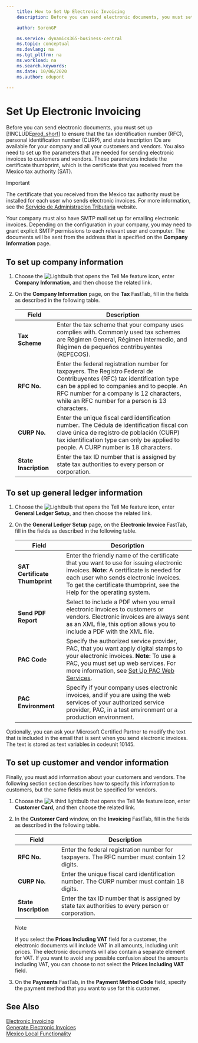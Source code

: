 ```yaml
---
    title: How to Set Up Electronic Invoicing
    description: Before you can send electronic documents, you must set up Business Central to ensure that the tax identification number (RFC), personal identification number (CURP), and state inscription IDs are available for your company and all your customers and vendors.

    author: SorenGP

    ms.service: dynamics365-business-central
    ms.topic: conceptual
    ms.devlang: na
    ms.tgt_pltfrm: na
    ms.workload: na
    ms.search.keywords:
    ms.date: 10/06/2020
    ms.author: edupont

---
```

# Set Up Electronic Invoicing

Before you can send electronic documents, you must set up [!INCLUDE[prod_short](../../includes/prod_short.md)] to ensure that the tax identification number (RFC), personal identification number (CURP), and state inscription IDs are available for your company and all your customers and vendors. You also need to set up the parameters that are needed for sending electronic invoices to customers and vendors. These parameters include the certificate thumbprint, which is the certificate that you received from the Mexico tax authority (SAT).  

> [!IMPORTANT]  
> The certificate that you received from the Mexico tax authority must be installed for each user who sends electronic invoices. For more information, see the [Servicio de Administracíon Tributaria](https://go.microsoft.com/fwlink/?LinkId=242772) website.  
>
> Your company must also have SMTP mail set up for emailing electronic invoices. Depending on the configuration in your company, you may need to grant explicit SMTP permissions to each relevant user and computer. The documents will be sent from the address that is specified on the **Company Information** page.  

## To set up company information  

1. Choose the ![Lightbulb that opens the Tell Me feature](../../media/ui-search/search_small.png "Tell me what you want to do") icon, enter **Company Information**, and then choose the related link.  
2. On the **Company Information** page, on the **Tax** FastTab, fill in the fields as described in the following table.  

    |Field|Description|  
    |------------------------------------|---------------------------------------|
    |**Tax Scheme**|Enter the tax scheme that your company uses complies with. Commonly used tax schemes are Régimen General, Régimen intermedio, and Régimen de pequeños contribuyentes (REPECOS).|
    |**RFC No.**|Enter the federal registration number for taxpayers. The Registro Federal de Contribuyentes (RFC) tax identification type can be applied to companies and to people. An RFC number for a company is 12 characters, while an RFC number for a person is 13 characters.|
    |**CURP No.**|Enter the unique fiscal card identification number. The Cédula de identification fiscal con clave única de registro de población (CURP) tax identification type can only be applied to people. A CURP number is 18 characters.|
    |**State Inscription**|Enter the tax ID number that is assigned by state tax authorities to every person or corporation.|

## To set up general ledger information  

1. Choose the ![Lightbulb that opens the Tell Me feature](../../media/ui-search/search_small.png "Tell me what you want to do") icon, enter **General Ledger Setup**, and then choose the related link.  
2. On the **General Ledger Setup** page, on the **Electronic Invoice** FastTab, fill in the fields as described in the following table.  

    |Field|Description|  
    |------------------------------------|---------------------------------------|  
    |**SAT Certificate Thumbprint**|Enter the friendly name of the certificate that you want to use for issuing electronic invoices. **Note:**  A certificate is needed for each user who sends electronic invoices. To get the certificate thumbprint, see the Help for the operating system.|  
    |**Send PDF Report**|Select to include a PDF when you email electronic invoices to customers or vendors. Electronic invoices are always sent as an XML file, this option allows you to include a PDF with the XML file.|  
    |**PAC Code**|Specify the authorized service provider, PAC, that you want apply digital stamps to your electronic invoices. **Note:**  To use a PAC, you must set up web services. For more information, see [Set Up PAC Web Services](how-to-set-up-pac-web-services.md).|  
    |**PAC Environment**|Specify if your company uses electronic invoices, and if you are using the web services of your authorized service provider, PAC, in a test environment or a production environment.|  

Optionally, you can ask your Microsoft Certified Partner to modify the text that is included in the email that is sent when you send electronic invoices. The text is stored as text variables in codeunit 10145.  

## To set up customer and vendor information

Finally, you must add information about your customers and vendors. The following section section describes how to specify this information to customers, but the same fields must be specified for vendors.

1. Choose the ![A third lightbulb that opens the Tell Me feature](../../media/ui-search/search_small.png "Tell me what you want to do") icon, enter **Customer Card**, and then choose the related link.
2. In the **Customer Card** window, on the **Invoicing** FastTab, fill in the fields as described in the following table.

    |Field|Description|
    |------------------------------------|---------------------------------------|
    |**RFC No.**|Enter the federal registration number for taxpayers. The RFC number must contain 12 digits.|
    |**CURP No.**|Enter the unique fiscal card identification number. The CURP number must contain 18 digits.|
    |**State Inscription**|Enter the tax ID number that is assigned by state tax authorities to every person or corporation.|

    > [!NOTE]
    > If you select the **Prices Including VAT** field for a customer, the electronic documents will include VAT in all amounts, including unit prices. The electronic documents will also contain a separate element for VAT. If you want to avoid any possible confusion about the amounts including VAT, you can choose to not select the **Prices Including VAT** field.

3. On the **Payments** FastTab, in the **Payment Method Code** field, specify the payment method that you want to use for this customer.

## See Also

[Electronic Invoicing](electronic-invoicing.md)  
[Generate Electronic Invoices](how-to-generate-electronic-invoices.md)  
[Mexico Local Functionality](mexico-local-functionality.md)  
